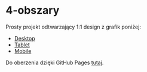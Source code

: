 # 4-obszary

Prosty projekt odtwarzający 1:1 design z grafik poniżej:

- [Desktop](#test)
- [Tablet](#test)
- [Mobile](#test)

Do oberzenia dzięki GitHub Pages [tutaj](#puste).
